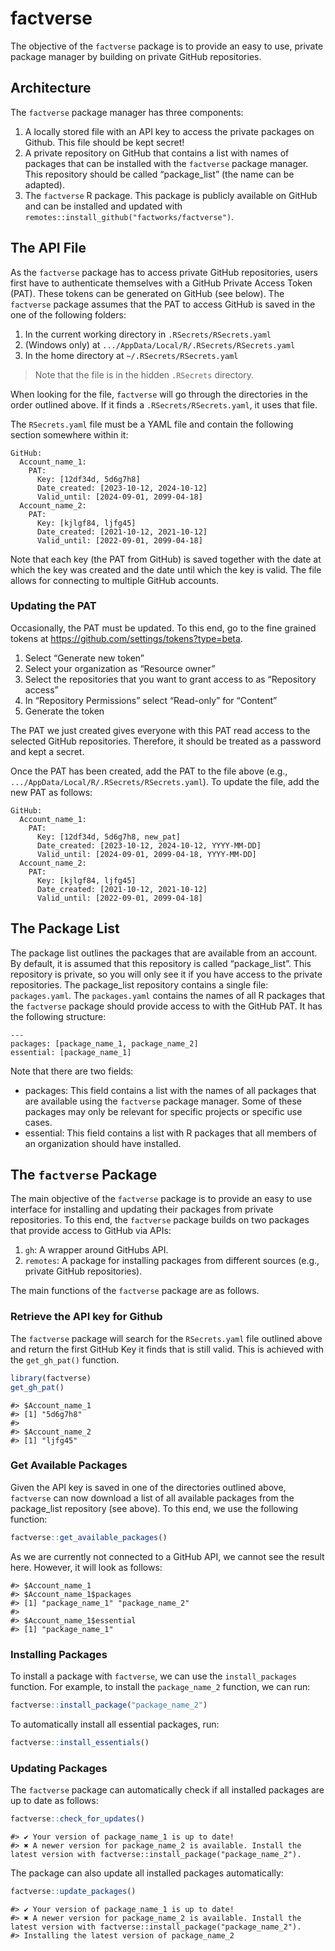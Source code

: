 
<!-- README.md is generated from README.Rmd. Please edit that file -->

# factverse

The objective of the `factverse` package is to provide an easy to use,
private package manager by building on private GitHub repositories.

## Architecture

The `factverse` package manager has three components:

1.  A locally stored file with an API key to access the private packages
    on Github. This file should be kept secret!
2.  A private repository on GitHub that contains a list with names of
    packages that can be installed with the `factverse` package manager.
    This repository should be called “package_list” (the name can be
    adapted).
3.  The `factverse` R package. This package is publicly available on
    GitHub and can be installed and updated with
    `remotes::install_github("factworks/factverse")`.

## The API File

As the `factverse` package has to access private GitHub repositories,
users first have to authenticate themselves with a GitHub Private Access
Token (PAT). These tokens can be generated on GitHub (see below). The
`factverse` package assumes that the PAT to access GitHub is saved in
the one of the following folders:

1.  In the current working directory in `.RSecrets/RSecrets.yaml`
2.  (Windows only) at `.../AppData/Local/R/.RSecrets/RSecrets.yaml`
3.  In the home directory at `~/.RSecrets/RSecrets.yaml`

> Note that the file is in the hidden `.RSecrets` directory.

When looking for the file, `factverse` will go through the directories
in the order outlined above. If it finds a `.RSecrets/RSecrets.yaml`, it
uses that file.

The `RSecrets.yaml` file must be a YAML file and contain the following
section somewhere within it:

    GitHub:
      Account_name_1:
        PAT:
          Key: [12df34d, 5d6g7h8]
          Date_created: [2023-10-12, 2024-10-12]
          Valid_until: [2024-09-01, 2099-04-18]
      Account_name_2:
        PAT:
          Key: [kjlgf84, ljfg45]
          Date_created: [2021-10-12, 2021-10-12]
          Valid_until: [2022-09-01, 2099-04-18]

Note that each key (the PAT from GitHub) is saved together with the date
at which the key was created and the date until which the key is valid.
The file allows for connecting to multiple GitHub accounts.

### Updating the PAT

Occasionally, the PAT must be updated. To this end, go to the fine
grained tokens at <https://github.com/settings/tokens?type=beta>.

1.  Select “Generate new token”
2.  Select your organization as “Resource owner”
3.  Select the repositories that you want to grant access to as
    “Repository access”
4.  In “Repository Permissions” select “Read-only” for “Content”
5.  Generate the token

The PAT we just created gives everyone with this PAT read access to the
selected GitHub repositories. Therefore, it should be treated as a
password and kept a secret.

Once the PAT has been created, add the PAT to the file above (e.g.,
`.../AppData/Local/R/.RSecrets/RSecrets.yaml`). To update the file, add
the new PAT as follows:

    GitHub:
      Account_name_1:
        PAT:
          Key: [12df34d, 5d6g7h8, new_pat]
          Date_created: [2023-10-12, 2024-10-12, YYYY-MM-DD]
          Valid_until: [2024-09-01, 2099-04-18, YYYY-MM-DD]
      Account_name_2:
        PAT:
          Key: [kjlgf84, ljfg45]
          Date_created: [2021-10-12, 2021-10-12]
          Valid_until: [2022-09-01, 2099-04-18]

## The Package List

The package list outlines the packages that are available from an
account. By default, it is assumed that this repository is called
“package_list”. This repository is private, so you will only see it if
you have access to the private repositories. The package_list repository
contains a single file: `packages.yaml`. The `packages.yaml` contains
the names of all R packages that the `factverse` package should provide
access to with the GitHub PAT. It has the following structure:

    ---
    packages: [package_name_1, package_name_2]
    essential: [package_name_1]

Note that there are two fields:

- packages: This field contains a list with the names of all packages
  that are available using the `factverse` package manager. Some of
  these packages may only be relevant for specific projects or specific
  use cases.
- essential: This field contains a list with R packages that all members
  of an organization should have installed.

## The `factverse` Package

The main objective of the `factverse` package is to provide an easy to
use interface for installing and updating their packages from private
repositories. To this end, the `factverse` package builds on two
packages that provide access to GitHub via APIs:

1.  `gh`: A wrapper around GitHubs API.
2.  `remotes`: A package for installing packages from different sources
    (e.g., private GitHub repositories).

The main functions of the `factverse` package are as follows.

### Retrieve the API key for Github

The `factverse` package will search for the `RSecrets.yaml` file
outlined above and return the first GitHub Key it finds that is still
valid. This is achieved with the `get_gh_pat()` function.

``` r
library(factverse)
get_gh_pat()
```

    #> $Account_name_1
    #> [1] "5d6g7h8"
    #> 
    #> $Account_name_2
    #> [1] "ljfg45"

### Get Available Packages

Given the API key is saved in one of the directories outlined above,
`factverse` can now download a list of all available packages from the
package_list repository (see above). To this end, we use the following
function:

``` r
factverse::get_available_packages()
```

As we are currently not connected to a GitHub API, we cannot see the
result here. However, it will look as follows:

    #> $Account_name_1
    #> $Account_name_1$packages
    #> [1] "package_name_1" "package_name_2"
    #> 
    #> $Account_name_1$essential
    #> [1] "package_name_1"

### Installing Packages

To install a package with `factverse`, we can use the `install_packages`
function. For example, to install the `package_name_2` function, we can
run:

``` r
factverse::install_package("package_name_2")
```

To automatically install all essential packages, run:

``` r
factverse::install_essentials()
```

### Updating Packages

The `factverse` package can automatically check if all installed
packages are up to date as follows:

``` r
factverse::check_for_updates()
```

    #> ✔ Your version of package_name_1 is up to date!
    #> ✖ A newer version for package_name_2 is available. Install the latest version with factverse::install_package("package_name_2").

The package can also update all installed packages automatically:

``` r
factverse::update_packages()
```

    #> ✔ Your version of package_name_1 is up to date!
    #> ✖ A newer version for package_name_2 is available. Install the latest version with factverse::install_package("package_name_2").
    #> Installing the latest version of package_name_2
